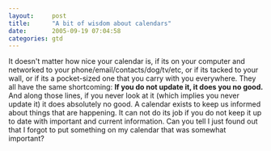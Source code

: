```yaml
---
layout:     post
title:      "A bit of wisdom about calendars"
date:       2005-09-19 07:04:58
categories: gtd
---
```

It doesn't matter how nice your calendar is, if its on your computer and networked to your phone/email/contacts/dog/tv/etc, or if its tacked to your wall, or if its a pocket-sized one that you carry with you everywhere. They all have the same shortcoming: **If you do not update it, it does you no good.** And along those lines, if you never look at it (which implies you never update it) it does absolutely no good. A calendar exists to keep us informed about things that are happening. It can not do its job if you do not keep it up to date with important and current information. Can you tell I just found out that I forgot to put something on my calendar that was somewhat important?
